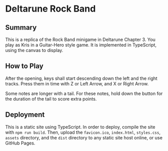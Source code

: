 # Deltarune Rock Band

## Summary

This is a replica of the Rock Band minigame in Deltarune Chapter 3. You play as Kris in a Guitar-Hero style game. It is
implemented in TypeScript, using the canvas to display.

## How to Play

After the opening, keys shall start descending down the left and the right tracks. Press them in time with Z or Left
Arrow, and X or Right Arrow.

Some notes are longer with a tail. For these notes, hold down the button for the duration of the tail to score extra
points.

## Deployment

This is a static site using TypeScript. In order to deploy, compile the site with `npm run build`. Then, upload the
`favicon.ico`, `index.html`, `styles.css`, `assets` directory, and the `dist` directory to any static site host online,
or use GitHub Pages.
